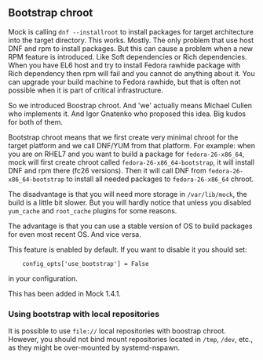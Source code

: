 ## Bootstrap chroot

Mock is calling `dnf --installroot` to install packages for target architecture into the target directory. This works. Mostly. The only problem that use host DNF and rpm to install packages. But this can cause a problem when a new RPM feature is introduced. Like Soft dependencies or Rich dependencies. When you have EL6 host and try to install Fedora rawhide package with Rich dependency then rpm will fail and you cannot do anything about it. You can upgrade your build machine to Fedora rawhide, but that is often not possible when it is part of critical infrastructure.

So we introduced Boostrap chroot. And 'we' actually means Michael Cullen who implements it. And Igor Gnatenko who proposed this idea. Big kudos for both of them.

Bootstrap chroot means that we first create very minimal chroot for the target platform and we call DNF/YUM from that platform. For example: when you are on RHEL7 and you want to build a package for `fedora-26-x86_64`, mock will first create chroot called `fedora-26-x86_64-bootstrap`, it will install DNF and rpm there (fc26 versions). Then it will call DNF from `fedora-26-x86_64-bootstrap` to install all needed packages to `fedora-26-x86_64` chroot.

The disadvantage is that you will need more storage in `/var/lib/mock`, the build is a little bit slower. But you will hardly notice that unless you disabled `yum_cache` and `root_cache` plugins for some reasons.

The advantage is that you can use a stable version of OS to build packages for even most recent OS. And vice versa.

This feature is enabled by default. If you want to disable it you should set:

```
    config_opts['use_bootstrap'] = False
```

in your configuration.

This has been added in Mock 1.4.1.

### Using bootstrap with local repositories

It is possible to use `file://` local repositories with boostrap chroot. However, you should not bind mount repositories located in `/tmp`, `/dev`, etc., as they might be over-mounted by systemd-nspawn. 
